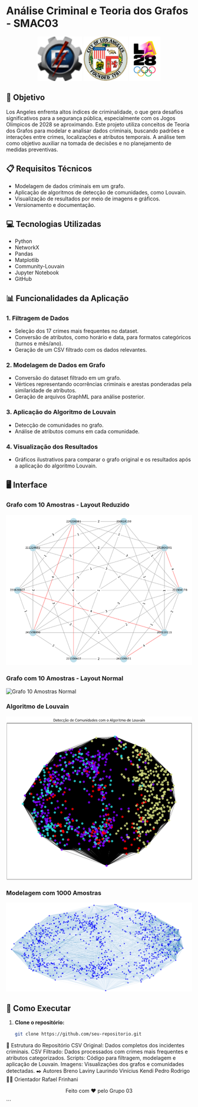 # Análise Criminal e Teoria dos Grafos - SMAC03

<p align="center">
    <img src="Imagens/unifei.png" alt="Logo UNIFEI" height="120">
    <img src="Imagens/la.png" alt="Logo Polícia de LA" height="120">
    <img src="Imagens/logo.png" alt="Logo Olimpíadas" height="120">
</p>


## 🎯 Objetivo

Los Angeles enfrenta altos índices de criminalidade, o que gera desafios significativos para a segurança pública, especialmente com os Jogos Olímpicos de 2028 se aproximando. Este projeto utiliza conceitos de Teoria dos Grafos para modelar e analisar dados criminais, buscando padrões e interações entre crimes, localizações e atributos temporais. A análise tem como objetivo auxiliar na tomada de decisões e no planejamento de medidas preventivas.

## 📋 Requisitos Técnicos

- Modelagem de dados criminais em um grafo.
- Aplicação de algoritmos de detecção de comunidades, como Louvain.
- Visualização de resultados por meio de imagens e gráficos.
- Versionamento e documentação.

## 💻 Tecnologias Utilizadas

- Python
- NetworkX
- Pandas
- Matplotlib
- Community-Louvain
- Jupyter Notebook
- GitHub

## 📊 Funcionalidades da Aplicação

### 1. **Filtragem de Dados**
- Seleção dos 17 crimes mais frequentes no dataset.
- Conversão de atributos, como horário e data, para formatos categóricos (turnos e mês/ano).
- Geração de um CSV filtrado com os dados relevantes.

### 2. **Modelagem de Dados em Grafo**
- Conversão do dataset filtrado em um grafo.
- Vértices representando ocorrências criminais e arestas ponderadas pela similaridade de atributos.
- Geração de arquivos GraphML para análise posterior.

### 3. **Aplicação do Algoritmo de Louvain**
- Detecção de comunidades no grafo.
- Análise de atributos comuns em cada comunidade.

### 4. **Visualização dos Resultados**
- Gráficos ilustrativos para comparar o grafo original e os resultados após a aplicação do algoritmo Louvain.

## 🖥️ Interface

### Grafo com 10 Amostras - Layout Reduzido
![Grafo 10 Amostras Reduzido](SMAC03%20-%20Grafos/Imagens/grafo_10amostras_red.png)

### Grafo com 10 Amostras - Layout Normal
![Grafo 10 Amostras Normal](SMAC03%20-%20Grafos/Imagens/grafo_10amostras_normal.png)

### Algoritmo de Louvain
![Louvain](SMAC03%20-%20Grafos/Imagens/louvain.png)

### Modelagem com 1000 Amostras
![Modelagem com 1000 Amostras](SMAC03%20-%20Grafos/Imagens/modelagem_1000.png)

## 🚀 Como Executar

1. **Clone o repositório:**
   ```bash
   git clone https://github.com/seu-repositorio.git

📁 Estrutura do Repositório
CSV Original: Dados completos dos incidentes criminais.
CSV Filtrado: Dados processados com crimes mais frequentes e atributos categorizados.
Scripts: Código para filtragem, modelagem e aplicação de Louvain.
Imagens: Visualizações dos grafos e comunidades detectadas.
✒️ Autores
Breno
Laviny Laurindo
Vinícius Kendi
Pedro
Rodrigo
👨‍🏫 Orientador
Rafael Frinhani
<p align="center">Feito com ❤️ pelo Grupo 03</p> ```
